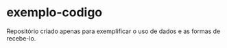 # exemplo-codigo
Repositório criado apenas para exemplificar o uso de dados e as formas de recebe-lo.
